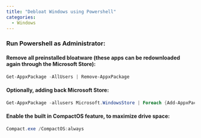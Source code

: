 ```yaml
---
title: "Debloat Windows using Powershell"
categories:
  - Windows
---
```


### Run Powershell as Administrator:

#### Remove all preinstalled bloatware (these apps can be redownloaded again through the Microsoft Store):
```powershell
Get-AppxPackage -AllUsers | Remove-AppxPackage
```

#### Optionally, adding back Microsoft Store:
```powershell
Get-AppxPackage -allusers Microsoft.WindowsStore | Foreach {Add-AppxPackage -DisableDevelopmentMode -Register "$($_.InstallLocation)\AppXManifest.xml"}
```

#### Enable the built in CompactOS feature, to maximize drive space:
```powershell
Compact.exe /CompactOS:always
```
